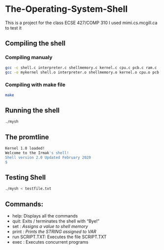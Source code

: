 # The-Operating-System-Shell
This is a project for the class ECSE 427/COMP 310
I used mimi.cs.mcgill.ca to test it

## Compiling the shell
  ### Compiling manualy 
  ```bash
  gcc -c shell.c interpreter.c shellmemory.c kernel.c cpu.c pcb.c ram.c
  gcc -o mykernel shell.o interpreter.o shellmemory.o kernel.o cpu.o pcb.o ram.o
  ```
  ### Compiling with make file
  ```bash
  make
  ```
## Running the shell
```bash
./mysh
```
## The promtline
```bash
Kernel 1.0 loaded!
Welcome to the Irmak's shell!
Shell version 2.0 Updated February 2020
$
```
## Testing Shell
```bash
./mysh < testfile.txt
```
## Commands:
  * help: Displays all the commands
  * quit: Exits / terminates the shell with “Bye!”
  * set <VAR> <STRING>: Assigns a value to shell memory
  * print <VAR>: Prints the STRING assigned to VAR
  * run SCRIPT.TXT: Executes the file SCRIPT.TXT
  * exec <P1> <P2> <P3>: Executes concurrent programs

